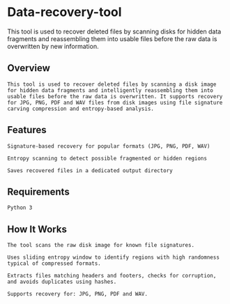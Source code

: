 # Data-recovery-tool
This tool is used to recover deleted files by scanning disks for hidden data fragments and reassembling them into usable files before the raw data is overwritten by new information.

## Overview


    This tool is used to recover deleted files by scanning a disk image for hidden data fragments and intelligently reassembling them into usable files before the raw data is overwritten. It supports recovery for JPG, PNG, PDF and WAV files from disk images using file signature carving compression and entropy-based analysis.

## Features

    Signature-based recovery for popular formats (JPG, PNG, PDF, WAV)

    Entropy scanning to detect possible fragmented or hidden regions

    Saves recovered files in a dedicated output directory


## Requirements

    Python 3


## How It Works

    The tool scans the raw disk image for known file signatures.

    Uses sliding entropy window to identify regions with high randomness typical of compressed formats.

    Extracts files matching headers and footers, checks for corruption, and avoids duplicates using hashes.

    Supports recovery for: JPG, PNG, PDF and WAV.




